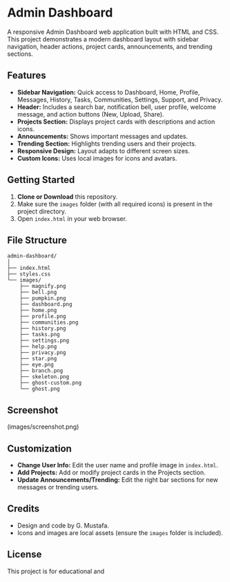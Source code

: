 # Admin Dashboard

A responsive Admin Dashboard web application built with HTML and CSS. This project demonstrates a modern dashboard layout with sidebar navigation, header actions, project cards, announcements, and trending sections.

## Features

- **Sidebar Navigation:** Quick access to Dashboard, Home, Profile, Messages, History, Tasks, Communities, Settings, Support, and Privacy.
- **Header:** Includes a search bar, notification bell, user profile, welcome message, and action buttons (New, Upload, Share).
- **Projects Section:** Displays project cards with descriptions and action icons.
- **Announcements:** Shows important messages and updates.
- **Trending Section:** Highlights trending users and their projects.
- **Responsive Design:** Layout adapts to different screen sizes.
- **Custom Icons:** Uses local images for icons and avatars.

## Getting Started

1. **Clone or Download** this repository.
2. Make sure the `images` folder (with all required icons) is present in the project directory.
3. Open `index.html` in your web browser.

## File Structure

```
admin-dashboard/
│
├── index.html
├── styles.css
└── images/
    ├── magnify.png
    ├── bell.png
    ├── pumpkin.png
    ├── dashboard.png
    ├── home.png
    ├── profile.png
    ├── communities.png
    ├── history.png
    ├── tasks.png
    ├── settings.png
    ├── help.png
    ├── privacy.png
    ├── star.png
    ├── eye.png
    ├── branch.png
    ├── skeleton.png
    ├── ghost-custom.png
    └── ghost.png
```
## Screenshot
(images/screenshot.png)
## Customization

- **Change User Info:** Edit the user name and profile image in `index.html`.
- **Add Projects:** Add or modify project cards in the Projects section.
- **Update Announcements/Trending:** Edit the right bar sections for new messages or trending users.

## Credits

- Design and code by G. Mustafa.
- Icons and images are local assets (ensure the `images` folder is included).

## License

This project is for educational and
